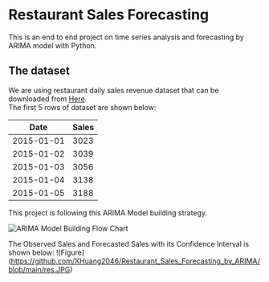 # Restaurant Sales Forecasting
This is an end to end project on time series analysis and forecasting by ARIMA model with Python.

## The dataset 
We are using restaurant daily sales revenue dataset that can be downloaded from [Here](#https://github.com/XHuang2046/Restaurant_Sales_Forecasting_by_ARIMA/blob/main/resturant_data.xls).  
The first 5 rows of dataset are shown below:

|Date|Sales|	
| --- |----|
|2015-01-01|3023|
|2015-01-02|3039|
|2015-01-03|3056|
|2015-01-04|3138|
|2015-01-05|3188|



This project is following this ARIMA Model building strategy. 

![ARIMA Model Building Flow Chart ](https://html.scirp.org/file/2-1680267x4.png)

The Observed Sales and Forecasted Sales with its Confidence Interval is shown below:
![Figure] (https://github.com/XHuang2046/Restaurant_Sales_Forecasting_by_ARIMA/blob/main/res.JPG)
